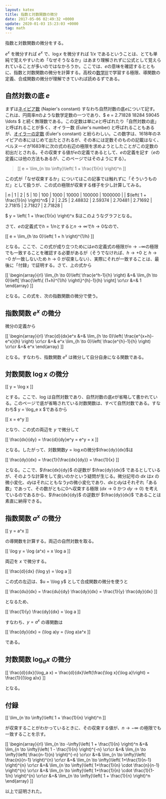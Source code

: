 ```yaml
---
layout: katex
title: 指数と対数関数の微分
date: 2017-05-06 02:49:32 +0000
update: 2020-01-03 15:23:03 +0000
tag: math
---
```

指数と対数関数の微分をする。

$e^x$ を微分すれば $e^x$ で、$\log x$ を微分すれば $1/x$ であるということは、とても単純で覚えやすいため「なぜそうなるか」はあまり理解されずに公式として覚えられていることが多いのではなかろうか。ここでは、$e$の意味を確認するとともに、指数と対数関数の微分を計算する。高校の[数学III](https://ja.wikipedia.org/wiki/%E6%95%B0%E5%AD%A6III)で学習する極限、導関数の定義、合成関数の微分が理解できていれば読めるずである。

## 自然対数の底 $e$ ##

まずは[ネイピア数](https://ja.wikipedia.org/wiki/%E3%83%8D%E3%82%A4%E3%83%94%E3%82%A2%E6%95%B0) (Napier's constant) すなわち自然対数の底$e$について記す。これは、円周率$\pi$のような数学定数の一つであり、$ e = 2.71828 18284 59045 \ldots $ と続く無理数である。この定数は単に$e$と呼ばれたり「自然対数の底」と呼ばれることが多く、オイラー数 (Euler's number) と呼ばれることもあるが、[オイラーの定数](https://ja.wikipedia.org/wiki/%E3%82%AA%E3%82%A4%E3%83%A9%E3%83%BC%E3%81%AE%E5%AE%9A%E6%95%B0) (Euler's constant) と紛らわしい。この数字は、1618年のネイピアの本にはじめて出たとされるが、その本には定数そのものの記載はなく、ベルヌーイが1683年に次の式の右辺の極限を求めようとしたことがこの定数の初出だとされる。その収束する値が$e$の定義であるとして、$e$の定義を記す（$e$の定義には他の方法もあるが、このページではそのようにする）。

<blockquote>
[[ e = \lim_{n \to \infty}\left( 1 + \frac{1}{n} \right)^n ]]
</blockquote>

この式が「なぜ収束するか」についてはこの記事では触れずに「そういうものだ」として扱うが、この式の極限が収束する様子を少し計算してみる。

| $n$ | 1 | 2 | 5 | 10 | 100 | 1000 | 10000 | 100000 | 1000000 |
| $\left( 1 + \frac{1}{n} \right)^n$ | 2	 | 2.25 | 2.48832 | 2.59374 | 2.70481 | 2.71692 | 2.71815 | 2.71827 | 2.71828 |

$ y = \left( 1 + \frac{1}{x} \right)^x $はこのようなグラフとなる。

<!-- -------------------------------------------------------------------------------------------- -->
<canvas id="canvas" width="520" height="300"></canvas>
<script type="text/javascript">
// DrawCartesianGraph by Katsutoshi Seki
// https://sekika.github.io/2020/01/03/DrawCartesianGraph/
// MIT License

// Initialize canvas
var c = document.getElementById('canvas');
var ctx = c.getContext('2d');
ctx.font = "20px serif"; // Font of the text
ctx.lineWidth = 1; // Line width
width = c.width; // Width of the canvas
height = c.height; // Height of the canvas

// Set Cartesian coodinate system for the graph (GC)
// Origin of GC with respect to canvas coordinate
originX = 50;
originY = 250;
// Unit vector of GC with respect to canvas coordinate
unitX = 2;
unitY = -50;

// Draw graph
coordinates("black", showOrigin = false);
// Scale of the axis
for (x=0; x<250; x=x+50) {
  ctx.moveTo(originX+unitX*x, originY);
  ctx.lineTo(originX+unitX*x, originY+5);
  ctx.fillText(x, originX+unitX*x-20, originY+25);
}
for (y=1; y<5; y++) {
  ctx.moveTo(originX, originY+unitY*y);
  ctx.lineTo(originX-5, originY+unitY*y);
  ctx.fillText(y, originX-20, originY+unitY*y+10);
}
ctx.stroke();
draw(f, "blue");

// Define functions to draw
function f(x){
  return Math.pow(1+1/x, x);
}

// Draw coordinates
function coordinates(color, showOrigin = true) {
  // X Axis
  ctx.strokeStyle = color;
  ctx.beginPath();
  ctx.moveTo(0, originY);
  ctx.lineTo(width-30, originY);
  ctx.lineTo(width-45, originY-10);
  ctx.moveTo(width-30, originY);
  ctx.lineTo(width-45, originY+10);
  ctx.strokeText("x", width-25, originY+5);

  // Y Axis
  ctx.moveTo(originX, height);
  ctx.lineTo(originX, 30);
  ctx.lineTo(originX-10, 45);
  ctx.moveTo(originX, 30);
  ctx.lineTo(originX+10, 45);
  ctx.strokeText("y", originX-5, 20);

  // Origin
  if (showOrigin) {
    ctx.strokeText("0", originX-15, originY+20);
  }
  ctx.stroke();
}

// Draw a graph
function draw(func, color){
  ctx.strokeStyle = color;
  ctx.beginPath();
  first = true;
  for (pixX = 0; pixX < width-30; pixX++) {
     x = (pixX-originX) / unitX;
     y = func(x);
     pixY = originY + unitY * y
     if (pixY >= 35 && pixY <= height) {
        if (first) {
           ctx.moveTo(pixX, pixY);
           first = false;
        } else {
           ctx.lineTo(pixX, pixY);
        }
     } else {
        first = true;
     }
  }
  ctx.stroke();
}
</script>
<!-- -------------------------------------------------------------------------------------------- -->

さて、$e$の定義式で$h=1/n$とすると$n \to \infty$で$h \to 0$なので、

[[ e = \\lim_{h \\to 0}\\left( 1 + h \\right)^{1/h} ]]

となる。ここで、この式が成り立つためには$e$の定義式の極限が$n \to -\infty$の極限でも一致することを確認する必要があるが（そうでなければ、$h \to +0$ と $h \to -0$ が一致しないため $h \to 0$ が収束しない）、実際にそれが一致することは、最後に「付録」で証明する。さて、上の式から

[[ \\begin{array}{rl} \\lim_{h \\to 0}\\left( \\frac{e^h-1}{h} \\right) &=& \\lim_{h \\to 0}\\left[ \\frac{\\left\\\{ (1+h)^{1/h} \\right\\\}^{h}-1}{h} \\right] \\cr\\cr &=& 1 \\end{array} ]]

となる。この式を、次の指数関数の微分で使う。

## 指数関数 $e^x$ の微分 ##

微分の定義から

[[ \\begin{array}{rl} \\frac{d}{dx}e^x &=& \\lim_{h \\to 0}\\left( \\frac{e^{x+h}-e^x}{h} \\right) \\cr\\cr &=& e^x \\lim_{h \\to 0}\\left( \\frac{e^{h}-1}{h} \\right) \\cr\\cr &=& e^x \\end{array} ]]

となる。すなわち、指数関数 $e^x$ は微分して自分自身になる関数である。

## 対数関数 $\log x$ の微分 ##

[[ y = \log x ]]

とする。ここで、log は自然対数であり、自然対数の底$e$が省略して書かれている。このページで底が省略されている対数関数は、すべて自然対数である。すなわち$ y = \log_e x $であるから

[[ x = e^y ]]

となり、この式の両辺を $y$ で微分して

[[ \frac{dx}{dy} = \frac{d}{dy}e^y = e^y = x ]]

となる。したがって、対数関数$y=\log x$の微分$\frac{dy}{dx}$は

[[ \frac{dy}{dx} = \frac{1}{\frac{dx}{dy}} = \frac{1}{x} ]]

となる。ここで、$\frac{dx}{dy}$ の逆数が $\frac{dy}{dx}$ であるとしているが、そのような計算をして良いのかという疑問が生じる。微分記号の $dx$ は$x$ の微小変化、$dy$はそれにともなう$y$の微小変化であり、$dx$と$dy$はそれぞれ「ある数」であって、その数がともに0へ収束する極限 ($dx \to 0$ かつ $dy \to 0$) を考えているのであるから、$\frac{dx}{dy}$ の逆数が $\frac{dy}{dx}$ であることは素直に納得できる。

## 指数関数 $a^x$ の微分 ##

[[ y = a^x ]]

の導関数を計算する。両辺の自然対数を取る。

[[ \\log y = \\log (a^x) = x \\log a ]]

両辺を $x$ で微分する。

[[ \frac{d}{dx} (\\log y) = \\log a ]]

この式の左辺は、$u = \\log y$ として合成関数の微分を使うと

[[ \frac{du}{dx} = \frac{du}{dy} \frac{dy}{dx} = \frac{1}{y} \frac{dy}{dx} ]]

となるため、

[[ \frac{1}{y} \frac{dy}{dx} = \\log a ]]

すなわち、$y = a^x$ の導関数は

[[ \frac{dy}{dx} = (\\log a)y = (\\log a)a^x ]]

である。

## 対数関数 $\log_a x$ の微分 ##

[[ \frac{d}{dx}(\log_a x) = \frac{d}{dx}\left(\frac{\log x}{\log a}\right) = \frac{1}{(\log a)x} ]]

となる。

## 付録 ##

[[ \lim_{n \to \infty}\left( 1 + \frac{1}{n} \right)^n ]]

が収束することがわかっているときに、その収束する値が、$n \to -\infty$ の極限でも一致することを示す。

[[ \\begin{array}{rl}  \lim_{n \to -\infty}\left( 1 + \frac{1}{n} \right)^n &=& \lim_{n \to \infty}\left( 1 - \frac{1}{n} \right)^{-n}  \\cr\\cr &=& \lim_{n \to \infty}\left( \frac{n-1}{n} \right)^{-n}  \\cr\\cr &=& \lim_{n \to \infty}\left( \frac{n}{n-1} \right)^{n}  \\cr\\cr &=& \lim_{n \to \infty}\left( 1+\frac{1}{n-1} \right)^{n}  \\cr\\cr &=& \lim_{n \to \infty}\left( 1+\frac{1}{n} \cdot \frac{n}{n-1} \right)^{n}  \\cr\\cr &=& \lim_{n \to \infty}\left( 1+\frac{1}{n} \cdot \frac{1}{1-1/n} \right)^{n}  \\cr\\cr &=&  \lim_{n \to \infty}\left( 1 + \frac{1}{n} \right)^n \\end{array} ]]

以上で証明された。
